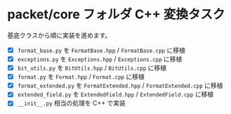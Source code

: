 # packet/core フォルダ C++ 変換タスク

基底クラスから順に実装を進めます。

- [x] `format_base.py` を `FormatBase.hpp` / `FormatBase.cpp` に移植
- [x] `exceptions.py` を `Exceptions.hpp` / `Exceptions.cpp` に移植
- [x] `bit_utils.py` を `BitUtils.hpp` / `BitUtils.cpp` に移植
- [x] `format.py` を `Format.hpp` / `Format.cpp` に移植
- [x] `format_extended.py` を `FormatExtended.hpp` / `FormatExtended.cpp` に移植
- [x] `extended_field.py` を `ExtendedField.hpp` / `ExtendedField.cpp` に移植
- [x] `__init__.py` 相当の処理を C++ で実装
